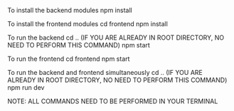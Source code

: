 To install the backend modules
npm install

To install the frontend modules
cd frontend
npm install

To run the backend
cd .. (IF YOU ARE ALREADY IN ROOT DIRECTORY, NO NEED TO PERFORM THIS COMMAND)
npm start

To run the frontend
cd frontend
npm start

To run the backend and frontend simultaneously
cd .. (IF YOU ARE ALREADY IN ROOT DIRECTORY, NO NEED TO PERFORM THIS COMMAND)
npm run dev

NOTE: ALL COMMANDS NEED TO BE PERFORMED IN YOUR TERMINAL
